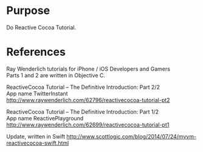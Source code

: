 # Purpose
Do Reactive Cocoa Tutorial.

# References

Ray Wenderlich tutorials for iPhone / iOS Developers and Gamers  
Parts 1 and 2 are written in Objective C.

ReactiveCocoa Tutorial – The Definitive Introduction: Part 2/2  
App name TwitterInstant  
http://www.raywenderlich.com/62796/reactivecocoa-tutorial-pt2

ReactiveCocoa Tutorial – The Definitive Introduction: Part 1/2  
App name ReactivePlayground  
http://www.raywenderlich.com/62699/reactivecocoa-tutorial-pt1

Update, written in Swift
http://www.scottlogic.com/blog/2014/07/24/mvvm-reactivecocoa-swift.html
